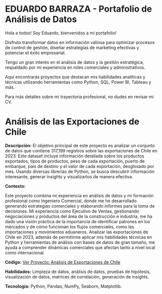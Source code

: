 # EDUARDO BARRAZA - Portafolio de Análisis de Datos

Hola a todos! Soy Eduardo, bienvenidos a mi portafolio!

Disfruto transformar datos en información valiosa para optimizar procesos de control de gestión, diseñar estrategias de marketing efectivas y potenciar el éxito empresarial.

Tengo un gran interés en el análisis de datos y la gestión estratégica, respaldado por mi experiencia en roles comerciales y administrativos.

Aquí encontrarás proyectos que destacan mis habilidades analíticas y técnicas utilizando herramientas como Python, SQL, Power BI, Tableau y más.

Para más detalles sobre mi trayectoria profesional, no dudes en revisar mi CV.

# Análisis de las Exportaciones de Chile

**Descripción:** 
El objetivo principal de este proyecto es analizar un conjunto de datos que contiene 317,199 registros sobre las exportaciones de Chile en 2023. Este dataset incluye información detallada sobre los productos exportados, tipos de productos, peso de cada exportación, puerto de embarque, país de destino y el valor de cada exportación, desglosado por mes. Usando diversas librerías de Python, se busca descubrir información interesante, generar insights y visualizarlos de manera efectiva.

**Contexto:**

Este proyecto combina mi experiencia en análisis de datos y mi formación profesional como Ingeniero Comercial, donde me he desarrollado generando estrategias comerciales y elaborando informes para la toma de decisiones. Mi experiencia como Ejecutivo de Ventas, gestionando negociaciones y productos del área de la construcción e industria, me ha dado una visión práctica de la importancia de identificar patrones en los mercados y de cómo funcionan los flujos comerciales, como las importaciones y movimientos aduaneros. Analizar las exportaciones de Chile en 2023, además de permitirme aplicar mis habilidades técnicas en Python y herramientas de análisis con bases de datos de gran tamaño, me ayuda a comprender dinámicas comerciales que afectan tanto a nivel local como internacional.

**Código:** [Ver Proyecto: Análisis de Exportaciones de Chile](https://github.com/ebarzeb/PORTAFOLIO-ANALISIS-DE-DATOS/blob/main/proyecto%20exportaciones%20chile%202023.ipynb)

**Habilidades:** Limpieza de datos, análisis de datos, pruebas de hipótesis, visualización de datos, matrices de correlación, generación de insights.

**Tecnología:** Python, Pandas, NumPy, Seaborn, Matplotlib.
